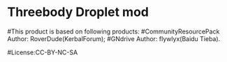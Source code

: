 # Threebody Droplet mod

#This product is based on following products:
#CommunityResourcePack	Author:	RoverDude(KerbalForum);
#GNdrive			Author:	flywlyx(Baidu Tieba).

#License:CC-BY-NC-SA
